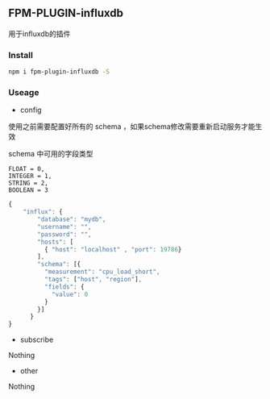 ## FPM-PLUGIN-influxdb
用于influxdb的插件

### Install
```bash
npm i fpm-plugin-influxdb -S
```

### Useage

- config

使用之前需要配置好所有的 schema ，如果schema修改需要重新启动服务才能生效


schema 中可用的字段类型

```
FLOAT = 0,
INTEGER = 1,
STRING = 2,
BOOLEAN = 3
```

```javascript
{
    "influx": {
        "database": "mydb",
        "username": "",
        "password": "",
        "hosts": [
          { "host": "localhost" , "port": 19786}
        ],
        "schema": [{
          "measurement": "cpu_load_short",
          "tags": ["host", "region"],
          "fields": {
            "value": 0
          }
        }]
      }
}
```

- subscribe

Nothing

- other

Nothing
